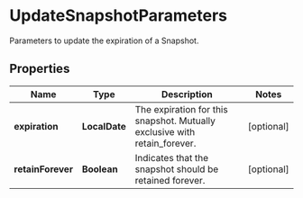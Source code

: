 

# UpdateSnapshotParameters

Parameters to update the expiration of a Snapshot.

## Properties

| Name | Type | Description | Notes |
|------------ | ------------- | ------------- | -------------|
|**expiration** | **LocalDate** | The expiration for this snapshot. Mutually exclusive with retain_forever. |  [optional] |
|**retainForever** | **Boolean** | Indicates that the snapshot should be retained forever. |  [optional] |



